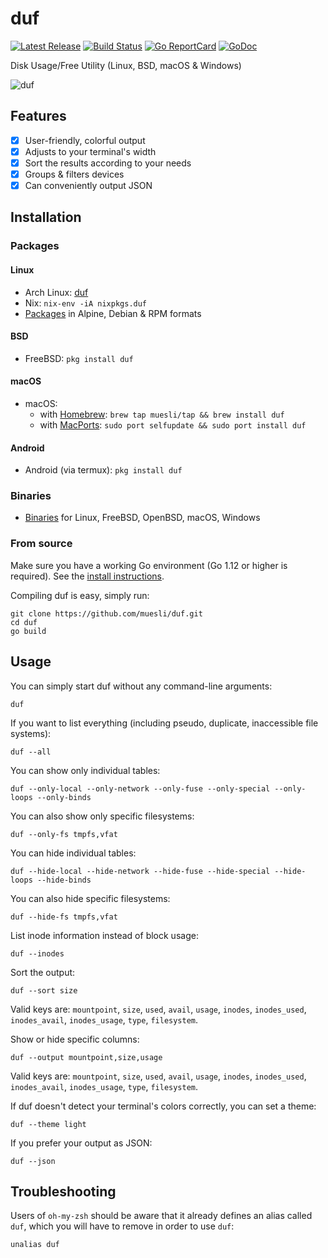 # duf

[![Latest Release](https://img.shields.io/github/release/muesli/duf.svg)](https://github.com/muesli/duf/releases)
[![Build Status](https://github.com/muesli/duf/workflows/build/badge.svg)](https://github.com/muesli/duf/actions)
[![Go ReportCard](http://goreportcard.com/badge/muesli/duf)](http://goreportcard.com/report/muesli/duf)
[![GoDoc](https://godoc.org/github.com/golang/gddo?status.svg)](https://pkg.go.dev/github.com/muesli/duf)

Disk Usage/Free Utility (Linux, BSD, macOS & Windows)

![duf](/duf.png)

## Features

- [x] User-friendly, colorful output
- [x] Adjusts to your terminal's width
- [x] Sort the results according to your needs
- [x] Groups & filters devices
- [x] Can conveniently output JSON

## Installation

### Packages

#### Linux
- Arch Linux: [duf](https://aur.archlinux.org/packages/duf/)
- Nix: `nix-env -iA nixpkgs.duf`
- [Packages](https://github.com/muesli/duf/releases) in Alpine, Debian & RPM formats

#### BSD
- FreeBSD: `pkg install duf`

#### macOS
- macOS:
  - with [Homebrew](https://brew.sh/): `brew tap muesli/tap && brew install duf`
  - with [MacPorts](https://www.macports.org): `sudo port selfupdate && sudo port install duf`

#### Android
- Android (via termux): `pkg install duf`

### Binaries
- [Binaries](https://github.com/muesli/duf/releases) for Linux, FreeBSD, OpenBSD, macOS, Windows

### From source

Make sure you have a working Go environment (Go 1.12 or higher is required).
See the [install instructions](http://golang.org/doc/install.html).

Compiling duf is easy, simply run:

    git clone https://github.com/muesli/duf.git
    cd duf
    go build

## Usage

You can simply start duf without any command-line arguments:

    duf

If you want to list everything (including pseudo, duplicate, inaccessible file systems):

    duf --all

You can show only individual tables:

    duf --only-local --only-network --only-fuse --only-special --only-loops --only-binds

You can also show only specific filesystems:

    duf --only-fs tmpfs,vfat

You can hide individual tables:

    duf --hide-local --hide-network --hide-fuse --hide-special --hide-loops --hide-binds

You can also hide specific filesystems:

    duf --hide-fs tmpfs,vfat

List inode information instead of block usage:

    duf --inodes

Sort the output:

    duf --sort size

Valid keys are: `mountpoint`, `size`, `used`, `avail`, `usage`, `inodes`,
`inodes_used`, `inodes_avail`, `inodes_usage`, `type`, `filesystem`.

Show or hide specific columns:

    duf --output mountpoint,size,usage

Valid keys are: `mountpoint`, `size`, `used`, `avail`, `usage`, `inodes`,
`inodes_used`, `inodes_avail`, `inodes_usage`, `type`, `filesystem`.

If duf doesn't detect your terminal's colors correctly, you can set a theme:

    duf --theme light

If you prefer your output as JSON:

    duf --json

## Troubleshooting

Users of `oh-my-zsh` should be aware that it already defines an alias called
`duf`, which you will have to remove in order to use `duf`:

    unalias duf
